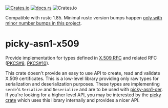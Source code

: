 [![Crates.io](https://img.shields.io/crates/v/picky-asn1-x509.svg)](https://crates.io/crates/picky-asn1-x509)
[![docs.rs](https://docs.rs/picky-asn1-x509/badge.svg)](https://docs.rs/picky-asn1-x509)
![Crates.io](https://img.shields.io/crates/l/picky-asn1-x509)

Compatible with rustc 1.85.
Minimal rustc version bumps happen [only with minor number bumps in this project](https://github.com/Devolutions/picky-rs/issues/89#issuecomment-868303478).

# picky-asn1-x509

Provide implementation for types defined in [X.509 RFC](https://tools.ietf.org/html/rfc5280) and related RFC ([PKCS#8](https://tools.ietf.org/html/rfc5208), [PKCS#10](https://tools.ietf.org/html/rfc2986)).

This crate doesn't provide an easy to use API to create, read and validate X.509 certificates.
This is a low-level library providing only raw types for serialization and deserialization purposes.
These types are implementing `serde`'s `Serialize` and `Deserialize` and are to be used with [picky-asn1-der](https://crates.io/crates/picky-asn1-der).
If you're looking for a higher level API, you may be interested by the [picky crate](https://crates.io/crates/picky) which uses
this library internally and provides a nicer API.

